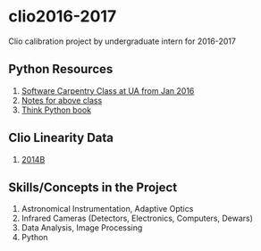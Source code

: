 # clio2016-2017
Clio calibration project by undergraduate intern for 2016-2017

## Python Resources
1. [Software Carpentry Class at UA from Jan 2016](http://bjoyce3.github.io/2016-01-30-UofArizonaIntroPython/)
2. [Notes for above class](http://pad.software-carpentry.org/2016-01-30-UofArizonaIntroPython)
3. [Think Python book](http://www.greenteapress.com/thinkpython/thinkpython.pdf)

## Clio Linearity Data
1. [2014B](https://zero.as.arizona.edu/wiki/pages/M5G9b1f4/Calibration_Data__2014B.html)

## Skills/Concepts in the Project
1. Astronomical Instrumentation, Adaptive Optics
2. Infrared Cameras (Detectors, Electronics, Computers, Dewars)
3. Data Analysis, Image Processing
4. Python
